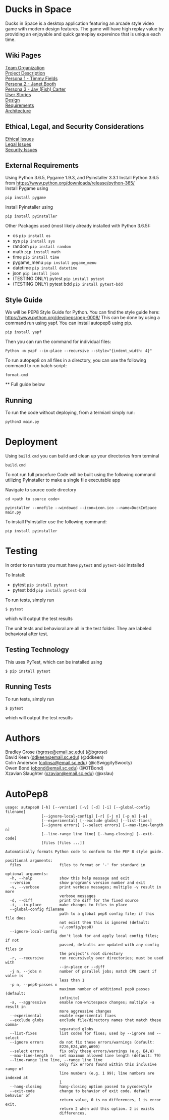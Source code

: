 
# Ducks in Space

Ducks in Space is a desktop application featuring an arcade style video game with modern design features. The game will have high replay value by providing an enjoyable and quick gameplay expereince that is unique each time. 

## Wiki Pages
[Team Organization](https://github.com/SCCapstone/RubberDuck/wiki/Team-Organization) <br>
[Project Description](https://github.com/SCCapstone/RubberDuck/wiki/Project-Description)  <br>
[Persona 1 - Timmy Fields](https://github.com/SCCapstone/RubberDuck/wiki/Persona-1---Timmy-Fields) <br>
[Persona 2 - Janet Booth](https://github.com/SCCapstone/RubberDuck/wiki/Persona-2---Janet-Booth) <br>
[Persona 3 - Jay (Fish) Carter](https://github.com/SCCapstone/RubberDuck/wiki/Persona-3-Jay-%22Fish%22-Carter) <br>
[User Stories](https://github.com/SCCapstone/RubberDuck/wiki/User-Stories) <br>
[Design](https://github.com/SCCapstone/RubberDuck/wiki/Design)<br>
[Requirements](https://github.com/SCCapstone/RubberDuck/wiki/Requirements)<br>
[Architecture](https://github.com/SCCapstone/RubberDuck/wiki/Architecture)

## Ethical, Legal, and Security Considerations
[Ethical Issues](https://github.com/SCCapstone/RubberDuck/wiki/Ethical-Issues) <br>
[Legal Issues](https://github.com/SCCapstone/RubberDuck/wiki/Legal-Issues) <br>
[Security Issues](https://github.com/SCCapstone/RubberDuck/wiki/Security-Issues) <br>

## External Requirements

Using Python 3.6.5, Pygame 1.9.3, and Pyinstaller 3.3.1
Install Python 3.6.5 from https://www.python.org/downloads/release/python-365/ <br>
Install Pygame using
```
pip install pygame
```
Install Pyinstaller using
```
pip install pyinstaller
```

Other Packages used (most likely already installed with Python 3.6.5):

* os `pip install os`
* sys `pip install sys`
* random `pip install random`
* math `pip install math`
* time `pip install time`
* pygame_menu `pip install pygame_menu`
* datetime `pip install datetime`
* json `pip install json`
* (TESTING ONLY) pytest `pip install pytest`
* (TESTING ONLY) pytest bdd `pip install pytest-bdd`

## Style Guide
We will be PEP8 Style Guide for Python. You can find the style guide here: https://www.python.org/dev/peps/pep-0008/
This can be done by using a command run using yapf. You can install autopep8 using pip.

```` 
pip install yapf
````

Then you can run the command for individual files:

```` 
Python -m yapf --in-place --recursive --style="{indent_width: 4}" 
````

To run autopep8 on all files in a directory, you can use the following command to run batch script:

````
format.cmd
````


** Full guide below

## Running

To run the code without deploying, from a termianl simply run:

````
python3 main.py
````

# Deployment
Using `build.cmd` you can build and clean up your directories from terminal

```
build.cmd
```

To not run full procefure Code will be built using the following command utilizing PyInstaller to make a single file executable app

Navigate to source code directory
````
cd <path to source code> 
````
````
pyinstaller --onefile --windowed --icon=icon.ico --name=DuckInSpace main.py 
````

To install PyInstaller use the following command:
````
pip install pyinstaller
````


# Testing

In order to run tests you must have `pytest` and `pytest-bdd` installed

To Install:
* pytest `pip install pytest`
* pytest bdd `pip install pytest-bdd`

To run tests, simply run
```
$ pytest
``` 
which will output the test results

The unit tests and behavioral are all in the test folder. They are labeled behavioral after test.

## Testing Technology

This uses PyTest, which can be installed using
```
$ pip install pytest
```

## Running Tests

To run tests, simply run
```
$ pytest
``` 
which will output the test results

# Authors

Bradley Grose (bgrose@email.sc.edu) (@bgrose) <br>
David Keen (ddkeen@email.sc.edu) (@ddkeen) <br>
Colin Anderson (colinsa@email.sc.edu) (@cSwiggitySwooty) <br>
Owen Bond (obond@email.sc.edu) (@OTBond) <br>
Xzavian Slaughter (xzavian@email.sc.edu) (@xslau) <br>


# AutoPep8
````
usage: autopep8 [-h] [--version] [-v] [-d] [-i] [--global-config filename]
                [--ignore-local-config] [-r] [-j n] [-p n] [-a]
                [--experimental] [--exclude globs] [--list-fixes]
                [--ignore errors] [--select errors] [--max-line-length n]
                [--line-range line line] [--hang-closing] [--exit-code]
                [files [files ...]]

Automatically formats Python code to conform to the PEP 8 style guide.

positional arguments:
  files                 files to format or '-' for standard in

optional arguments:
  -h, --help            show this help message and exit
  --version             show program's version number and exit
  -v, --verbose         print verbose messages; multiple -v result in more
                        verbose messages
  -d, --diff            print the diff for the fixed source
  -i, --in-place        make changes to files in place
  --global-config filename
                        path to a global pep8 config file; if this file does
                        not exist then this is ignored (default:
                        ~/.config/pep8)
  --ignore-local-config
                        don't look for and apply local config files; if not
                        passed, defaults are updated with any config files in
                        the project's root directory
  -r, --recursive       run recursively over directories; must be used with
                        --in-place or --diff
  -j n, --jobs n        number of parallel jobs; match CPU count if value is
                        less than 1
  -p n, --pep8-passes n
                        maximum number of additional pep8 passes (default:
                        infinite)
  -a, --aggressive      enable non-whitespace changes; multiple -a result in
                        more aggressive changes
  --experimental        enable experimental fixes
  --exclude globs       exclude file/directory names that match these comma-
                        separated globs
  --list-fixes          list codes for fixes; used by --ignore and --select
  --ignore errors       do not fix these errors/warnings (default:
                        E226,E24,W50,W690)
  --select errors       fix only these errors/warnings (e.g. E4,W)
  --max-line-length n   set maximum allowed line length (default: 79)
  --line-range line line, --range line line
                        only fix errors found within this inclusive range of
                        line numbers (e.g. 1 99); line numbers are indexed at
                        1
  --hang-closing        hang-closing option passed to pycodestyle
  --exit-code           change to behavior of exit code. default behavior of
                        return value, 0 is no differences, 1 is error exit.
                        return 2 when add this option. 2 is exists
                        differences.
````
